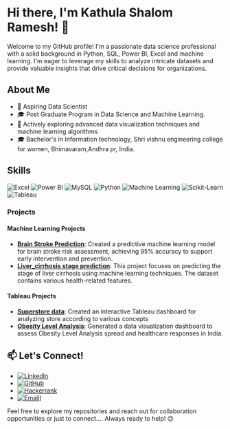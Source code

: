 # Hi there, I'm Kathula Shalom Ramesh! 👋

Welcome to my GitHub profile! I'm a passionate data science professional with a solid background in Python, SQL, Power BI, Excel and machine learning. I'm eager to leverage my skills to analyze intricate datasets and provide valuable insights that drive critical decisions for organizations.

## About Me

- 💼 Aspiring Data Scientist
- 🎓 Post Graduate Program in Data Science and Machine Learning.
- 🌱 Actively exploring advanced data visualization techniques and machine learning algorithms
- 🎓 Bachelor's in Information technology, Shri vishnu engineering college for women, Bhimavaram,Andhra pr, India.

## Skills

![Excel](https://img.shields.io/badge/-Excel-217346?style=for-the-badge&logo=microsoft-excel&logoColor=white)
![Power BI](https://img.shields.io/badge/-Power%20BI-F2C811?style=for-the-badge&logo=power-bi&logoColor=black)
![MySQL](https://img.shields.io/badge/-MySQL-4479A1?style=for-the-badge&logo=mysql&logoColor=white)
![Python](https://img.shields.io/badge/-Python-3776AB?style=for-the-badge&logo=python&logoColor=white)
![Machine Learning](https://img.shields.io/badge/-Machine%20Learning-0078D4?style=for-the-badge&logo=machine-learning&logoColor=white)
![Scikit-Learn](https://img.shields.io/badge/-Scikit--Learn-F7931E?style=for-the-badge&logo=scikit-learn&logoColor=white)
![Tableau](https://img.shields.io/badge/Tableau-00537E?style=for-the-badge&logo=Tableau&logoColor=white)

### Projects

#### Machine Learning Projects
- **[Brain Stroke Prediction](https://github.com/kathulashalom/Brain-strock-project)**: Created a predictive machine learning model for brain stroke risk assessment, achieving 95% accuracy to support early intervention and prevention.
- **[Liver_cirrhosis stage prediction](https://github.com/kathulashalom/Liver_cirrhosis)**: This project focuses on predicting the stage of liver cirrhosis using machine learning techniques. The dataset contains various health-related features.

  
#### Tableau Projects
- **[Superstore data](https://github.com/kathulashalom/Superstore)**: Created an interactive Tableau dashboard for analyzing store according to various concepts 
- **[Obesity Level Analysis](https://github.com/kathulashalom/Obesity_analysis)**: Generated a data visualization dashboard to assess Obesity Level Analysis spread and healthcare responses in India.

## 📫 Let's Connect!

- [![LinkedIn](https://img.shields.io/badge/-LinkedIn-0077B5?style=for-the-badge&logo=linkedin&logoColor=white)]([https://www.linkedin.com/in/kathula-shalom-6944a3239/])
- [![GitHub](https://img.shields.io/badge/-GitHub-181717?style=for-the-badge&logo=github&logoColor=white)](https://github.com/kathulashalom)
- [![Hackerrank](https://img.shields.io/badge/-Hackerrank-181717?style=for-the-badge&logo=hackerrank&logoColor=00EA64)](https://www.hackerrank.com/profile/Kathulashalom123)
- [![Email](https://img.shields.io/badge/-Email-D14836?style=for-the-badge&logo=gmail&logoColor=white)](mailto:kathulashalom123@gmail.com))

Feel free to explore my repositories and reach out for collaboration opportunities or just to connect.... Always ready to help! 😊
